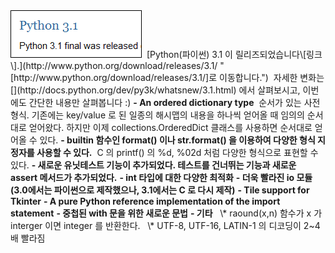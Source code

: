 <img src="python3.1released.png" width="210" height="76" />
 [Python(파이썬) 3.1 이 릴리즈되었습니다\[링크\].](http://www.python.org/download/releases/3.1/ "[http://www.python.org/download/releases/3.1/]로 이동합니다.")
 자세한 변화는 [](http://docs.python.org/dev/py3k/whatsnew/3.1.html)<http://docs.python.org/dev/py3k/whatsnew/3.1.html> 에서 살펴보시고, 이번에도 간단한 내용만 살펴봅니다 :)
<span style="font-weight: bold;">- An ordered dictionary type</span>
 순서가 있는 사전 형식. 기존에는 key/value 로 된 일종의 해시맵의 내용을 하나씩 얻어올 때 임의의 순서대로 얻어왔다. 하지만 이제 collections.OrderedDict 클래스를 사용하면 순서대로 얻어올 수 있다.
<span style="font-weight: bold;">- builtin 함수인 format() 이나 str.format() 을 이용하여 다양한 형식 지정자를 사용할 수 있다.</span>
 C 의 printf() 의 %d, %02d 처럼 다양한 형식으로 표현할 수 있다.
<span style="font-weight: bold;">- 새로운 유닛테스트 기능이 추가되었다. 테스트를 건너뛰는 기능과 새로운 assert 메서드가 추가되었다.</span>
<span style="font-weight: bold;">- int 타입에 대한 다양한 최적화</span>
<span style="font-weight: bold;">- 더욱 빨라진 io 모듈(3.0에서는 파이썬으로 제작했으나, 3.1에서는 C 로 다시 제작)</span>
<span style="font-weight: bold;">- Tile support for Tkinter</span>
<span style="font-weight: bold;">- A pure Python reference implementation of the import statement</span>
<span style="font-weight: bold;">- 중첩된 with 문을 위한 새로운 문법</span>
<span style="font-weight: bold;">- 기타</span>
  \* raound(x,n) 함수가 x 가 interger 이면 integer 를 반환한다.
  \* UTF-8, UTF-16, LATIN-1 의 디코딩이 2~4배 빨라짐


